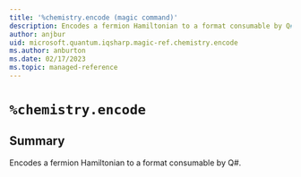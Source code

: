 ```yaml
---
title: '%chemistry.encode (magic command)'
description: Encodes a fermion Hamiltonian to a format consumable by Q#.
author: anjbur
uid: microsoft.quantum.iqsharp.magic-ref.chemistry.encode
ms.author: anburton
ms.date: 02/17/2023
ms.topic: managed-reference
---
```


<!--
    NB: This file has been automatically generated from Microsoft.Quantum.Chemistry.Jupyter.dll,
        please do not manually edit it.

    [DEBUG] JSON source:
        {"Name": "%chemistry.encode", "Documentation": {"Summary": "Encodes a fermion Hamiltonian to a format consumable by Q#.", "Full": null, "Description": null, "Remarks": null, "Examples": null, "SeeAlso": null}, "AssemblyName": "Microsoft.Quantum.Chemistry.Jupyter"}
-->

# `%chemistry.encode`

## Summary

Encodes a fermion Hamiltonian to a format consumable by Q#.
